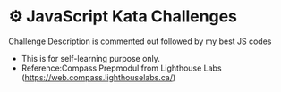 # ⚙️ JavaScript Kata Challenges

Challenge Description is commented out followed by my best JS codes

- This is for self-learning purpose only.
- Reference:Compass Prepmodul from Lighthouse Labs (https://web.compass.lighthouselabs.ca/)
